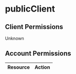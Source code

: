 # publicClient


## Client Permissions
Unknown

## Account Permissions
| Resource | Action |
| - | - |

